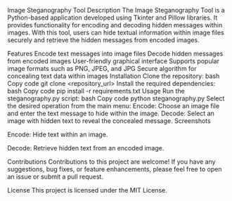 Image Steganography Tool
Description
The Image Steganography Tool is a Python-based application developed using Tkinter and Pillow libraries. It provides functionality for encoding and decoding hidden messages within images. With this tool, users can hide textual information within image files securely and retrieve the hidden messages from encoded images.

Features
Encode text messages into image files
Decode hidden messages from encoded images
User-friendly graphical interface
Supports popular image formats such as PNG, JPEG, and JPG
Secure algorithm for concealing text data within images
Installation
Clone the repository:
bash
Copy code
git clone <repository_url>
Install the required dependencies:
bash
Copy code
pip install -r requirements.txt
Usage
Run the steganography.py script:
bash
Copy code
python steganography.py
Select the desired operation from the main menu:
Encode: Choose an image file and enter the text message to hide within the image.
Decode: Select an image with hidden text to reveal the concealed message.
Screenshots

Encode: Hide text within an image.


Decode: Retrieve hidden text from an encoded image.

Contributions
Contributions to this project are welcome! If you have any suggestions, bug fixes, or feature enhancements, please feel free to open an issue or submit a pull request.

License
This project is licensed under the MIT License.
